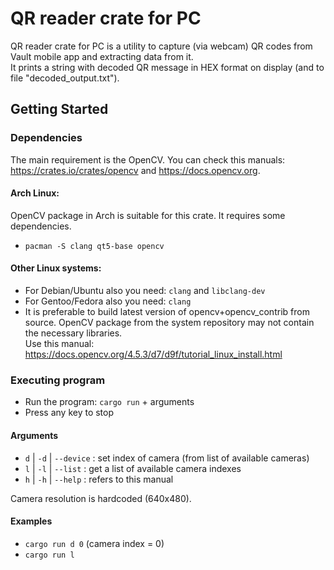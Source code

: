 # QR reader crate for PC

QR reader crate for PC is a utility to capture (via webcam) QR codes from Vault mobile app
and extracting data from it.  
It prints a string with decoded QR message in HEX format on display (and to file "decoded_output.txt").

## Getting Started

### Dependencies

The main requirement is the OpenCV. You can check this manuals: https://crates.io/crates/opencv and https://docs.opencv.org.

#### Arch Linux:

OpenCV package in Arch is suitable for this crate. It requires some dependencies.

* `pacman -S clang qt5-base opencv`

#### Other Linux systems:

* For Debian/Ubuntu also you need: `clang` and `libclang-dev`
* For Gentoo/Fedora also you need: `clang`
* It is preferable to build latest version of opencv+opencv_contrib from source. OpenCV package from the system repository may not contain the necessary libraries.\
Use this manual: https://docs.opencv.org/4.5.3/d7/d9f/tutorial_linux_install.html

### Executing program

* Run the program: `cargo run` + arguments
* Press any key to stop

#### Arguments

* `d` | `-d` | `--device` : set index of camera (from list of available cameras)
* `l` | `-l` | `--list` : get a list of available camera indexes
* `h` | `-h` | `--help` : refers to this manual

Camera resolution is hardcoded (640x480).

#### Examples

* `cargo run d 0` (camera index = 0)
* `cargo run l`


